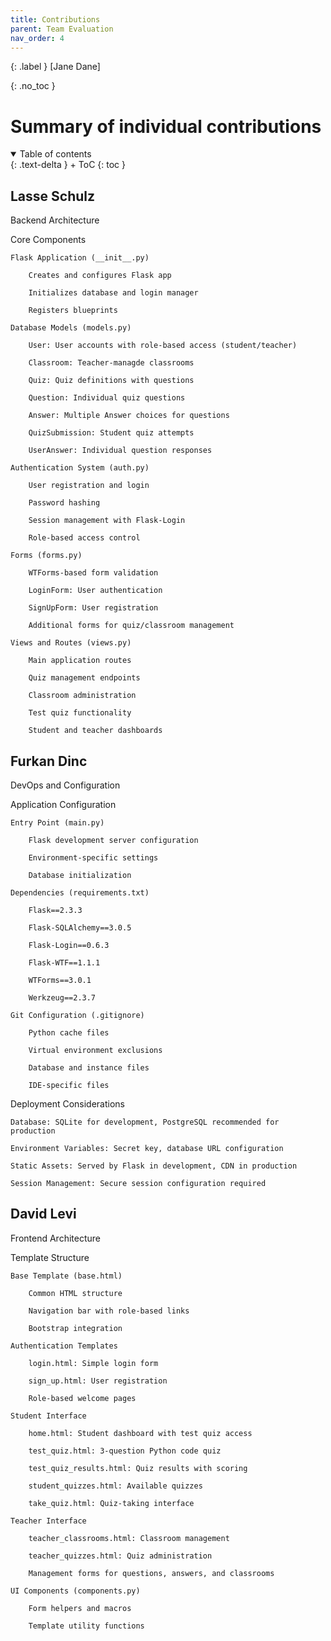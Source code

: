 ```yaml
---
title: Contributions
parent: Team Evaluation
nav_order: 4
---
```


{: .label }
[Jane Dane]

{: .no_toc }
# Summary of individual contributions

<details open markdown="block">
{: .text-delta }
<summary>Table of contents</summary>
+ ToC
{: toc }
</details>

## Lasse Schulz

Backend Architecture 

Core Components

    Flask Application (__init__.py)

        Creates and configures Flask app

        Initializes database and login manager

        Registers blueprints

    Database Models (models.py)

        User: User accounts with role-based access (student/teacher)

        Classroom: Teacher-managde classrooms

        Quiz: Quiz definitions with questions

        Question: Individual quiz questions

        Answer: Multiple Answer choices for questions

        QuizSubmission: Student quiz attempts

        UserAnswer: Individual question responses

    Authentication System (auth.py)

        User registration and login

        Password hashing

        Session management with Flask-Login

        Role-based access control

    Forms (forms.py)

        WTForms-based form validation

        LoginForm: User authentication

        SignUpForm: User registration

        Additional forms for quiz/classroom management

    Views and Routes (views.py)

        Main application routes

        Quiz management endpoints

        Classroom administration

        Test quiz functionality

        Student and teacher dashboards

## Furkan Dinc

DevOps and Configuration 

Application Configuration

    Entry Point (main.py)

        Flask development server configuration

        Environment-specific settings

        Database initialization

    Dependencies (requirements.txt)

        Flask==2.3.3

        Flask-SQLAlchemy==3.0.5

        Flask-Login==0.6.3

        Flask-WTF==1.1.1

        WTForms==3.0.1

        Werkzeug==2.3.7

    Git Configuration (.gitignore)

        Python cache files

        Virtual environment exclusions

        Database and instance files

        IDE-specific files

Deployment Considerations

    Database: SQLite for development, PostgreSQL recommended for production

    Environment Variables: Secret key, database URL configuration

    Static Assets: Served by Flask in development, CDN in production

    Session Management: Secure session configuration required

## David Levi

Frontend Architecture

Template Structure

    Base Template (base.html)

        Common HTML structure

        Navigation bar with role-based links

        Bootstrap integration

    Authentication Templates

        login.html: Simple login form

        sign_up.html: User registration

        Role-based welcome pages

    Student Interface

        home.html: Student dashboard with test quiz access

        test_quiz.html: 3-question Python code quiz

        test_quiz_results.html: Quiz results with scoring

        student_quizzes.html: Available quizzes

        take_quiz.html: Quiz-taking interface

    Teacher Interface

        teacher_classrooms.html: Classroom management

        teacher_quizzes.html: Quiz administration

        Management forms for questions, answers, and classrooms

    UI Components (components.py)

        Form helpers and macros

        Template utility functions
